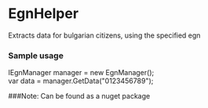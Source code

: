 # EgnHelper
 Extracts data for bulgarian citizens, using the specified egn

### Sample usage
IEgnManager manager = new EgnManager();  
var data = manager.GetData("0123456789");

###Note:
Can be found as a nuget package
